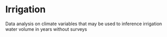 # Irrigation
Data analysis on climate variables that may be used to inference irrigation water volume in years without surveys
